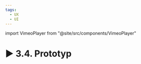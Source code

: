 ```yaml
---
tags:
  - UX
  - UI
---
```


import VimeoPlayer from "@site/src/components/VimeoPlayer"

# ▶️ 3.4. Prototyp

<VimeoPlayer videoId="630862277" />
